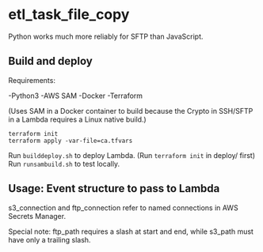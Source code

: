 # etl_task_file_copy

Python works much more reliably for SFTP than JavaScript.



## Build and deploy
Requirements:

-Python3
-AWS SAM
-Docker
-Terraform

(Uses SAM in a Docker container to build because the Crypto in SSH/SFTP in a Lambda requires a Linux native build.)

```
terraform init
terraform apply -var-file=ca.tfvars
```
Run ```builddeploy.sh``` to deploy Lambda. (Run ```terraform init``` in deploy/ first)
Run ```runsambuild.sh``` to test locally.


## Usage: Event structure to pass to Lambda

s3_connection and ftp_connection refer to named connections in AWS Secrets Manager.

Special note: ftp_path requires a slash at start and end, while s3_path must have only a trailing slash.




